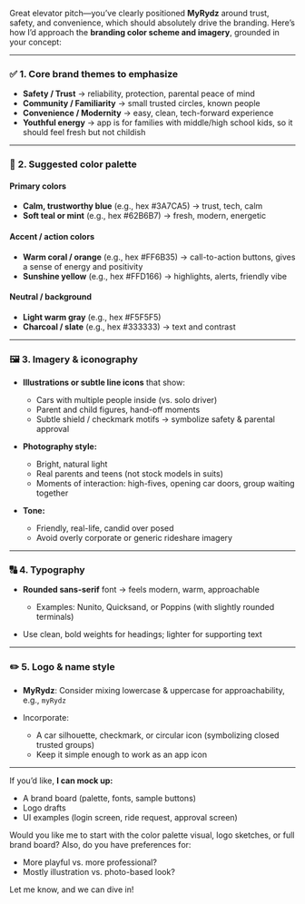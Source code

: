 Great elevator pitch—you’ve clearly positioned **MyRydz** around trust, safety, and convenience, which should absolutely drive the branding.
Here’s how I’d approach the **branding color scheme and imagery**, grounded in your concept:

---

### ✅ **1. Core brand themes to emphasize**

* **Safety / Trust** → reliability, protection, parental peace of mind
* **Community / Familiarity** → small trusted circles, known people
* **Convenience / Modernity** → easy, clean, tech-forward experience
* **Youthful energy** → app is for families with middle/high school kids, so it should feel fresh but not childish

---

### 🎨 **2. Suggested color palette**

#### **Primary colors**

* **Calm, trustworthy blue** (e.g., hex #3A7CA5) → trust, tech, calm
* **Soft teal or mint** (e.g., hex #62B6B7) → fresh, modern, energetic

#### **Accent / action colors**

* **Warm coral / orange** (e.g., hex #FF6B35) → call-to-action buttons, gives a sense of energy and positivity
* **Sunshine yellow** (e.g., hex #FFD166) → highlights, alerts, friendly vibe

#### **Neutral / background**

* **Light warm gray** (e.g., hex #F5F5F5)
* **Charcoal / slate** (e.g., hex #333333) → text and contrast

---

### 🖼 **3. Imagery & iconography**

* **Illustrations or subtle line icons** that show:

  * Cars with multiple people inside (vs. solo driver)
  * Parent and child figures, hand-off moments
  * Subtle shield / checkmark motifs → symbolize safety & parental approval
* **Photography style:**

  * Bright, natural light
  * Real parents and teens (not stock models in suits)
  * Moments of interaction: high-fives, opening car doors, group waiting together
* **Tone:**

  * Friendly, real-life, candid over posed
  * Avoid overly corporate or generic rideshare imagery

---

### 🔠 **4. Typography**

* **Rounded sans-serif** font → feels modern, warm, approachable

  * Examples: Nunito, Quicksand, or Poppins (with slightly rounded terminals)
* Use clean, bold weights for headings; lighter for supporting text

---

### ✏️ **5. Logo & name style**

* **MyRydz**: Consider mixing lowercase & uppercase for approachability, e.g., `myRydz`
* Incorporate:

  * A car silhouette, checkmark, or circular icon (symbolizing closed trusted groups)
  * Keep it simple enough to work as an app icon

---

If you’d like, **I can mock up:**

* A brand board (palette, fonts, sample buttons)
* Logo drafts
* UI examples (login screen, ride request, approval screen)

Would you like me to start with the color palette visual, logo sketches, or full brand board?
Also, do you have preferences for:

* More playful vs. more professional?
* Mostly illustration vs. photo-based look?

Let me know, and we can dive in!
